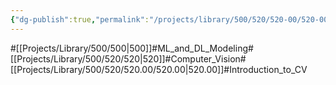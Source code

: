 ```yaml
---
{"dg-publish":true,"permalink":"/projects/library/500/520/520-00/520-00/","noteIcon":"0","created":"2024-02-13T18:47:38.120+09:00","updated":"2024-04-10T20:09:58.597+09:00"}
---
```


#[[Projects/Library/500/500\|500]]#ML_and_DL_Modeling#[[Projects/Library/500/520/520\|520]]#Computer_Vision#[[Projects/Library/500/520/520.00/520.00\|520.00]]#Introduction_to_CV


